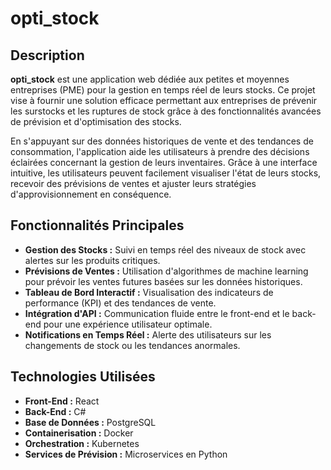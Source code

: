 # opti_stock

## Description

**opti_stock** est une application web dédiée aux petites et moyennes entreprises (PME) pour la gestion en temps réel de leurs stocks. Ce projet vise à fournir une solution efficace permettant aux entreprises de prévenir les surstocks et les ruptures de stock grâce à des fonctionnalités avancées de prévision et d'optimisation des stocks.

En s'appuyant sur des données historiques de vente et des tendances de consommation, l'application aide les utilisateurs à prendre des décisions éclairées concernant la gestion de leurs inventaires. Grâce à une interface intuitive, les utilisateurs peuvent facilement visualiser l'état de leurs stocks, recevoir des prévisions de ventes et ajuster leurs stratégies d'approvisionnement en conséquence.

## Fonctionnalités Principales

- **Gestion des Stocks :** Suivi en temps réel des niveaux de stock avec alertes sur les produits critiques.
- **Prévisions de Ventes :** Utilisation d'algorithmes de machine learning pour prévoir les ventes futures basées sur les données historiques.
- **Tableau de Bord Interactif :** Visualisation des indicateurs de performance (KPI) et des tendances de vente.
- **Intégration d'API :** Communication fluide entre le front-end et le back-end pour une expérience utilisateur optimale.
- **Notifications en Temps Réel :** Alerte des utilisateurs sur les changements de stock ou les tendances anormales.

## Technologies Utilisées

- **Front-End :** React
- **Back-End :** C#
- **Base de Données :** PostgreSQL
- **Containerisation :** Docker
- **Orchestration :** Kubernetes
- **Services de Prévision :** Microservices en Python
